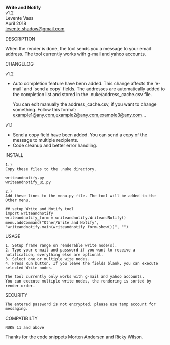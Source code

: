 <b>Write and Notify</b><br>
v1.2<br>
Levente Vass<br>
April 2018<br>
levente.shadow@gmail.com<br>

DESCRIPTION

When the render is done, the tool sends you a message to your email address. The tool currently works with g-mail and yahoo accounts.

CHANGELOG

v1.2
- Auto completion feature have benn added.
  This change affects the 'e-mail' and 'send a copy' fields.
  The addresses are automatically added to the completion list and
  stored in the .nuke/address_cache.csv file.

  You can edit manually the address_cache.csv, if you want to change something.
  Follow this format:
      example1@any.com,example2@any.com,example3@any.com...

v1.1
- Send a copy field have been added. You can send a copy of the message to multiple recipients.
- Code cleanup and better error handling.

INSTALL

    1.)
    Copy these files to the .nuke directory.

    writeandnotify.py 
    writeandnotify_ui.py

    2.)
    Add these lines to the menu.py file. The tool will be added to the Other menu.

    ## setup Write and Notify tool
    import writeandnotify
    writeandnotify_form = writeandnotify.WriteandNotify()
    menu.addCommand("Other/Write and Notify", "writeandnotify.main(writeandnotify_form.show())", "")

USAGE

    1. Setup frame range on renderable write node(s).
    2. Type your e-mail and password if you want to receive a notification, everything else are optional.
    3. Select one or multiple wite nodes.
    4. Press Run button. If you leave the fields blank, you can execute selected Write nodes.

    The tool currently only works with g-mail and yahoo accounts.
    You can execute multiple write nodes, the rendering is sorted by render order.

SECURITY

    The entered password is not encrypted, please use temp account for messaging.

COMPATIBILTY

    NUKE 11 and above


Thanks for the code snippets Morten Andersen and Ricky Wilson.
